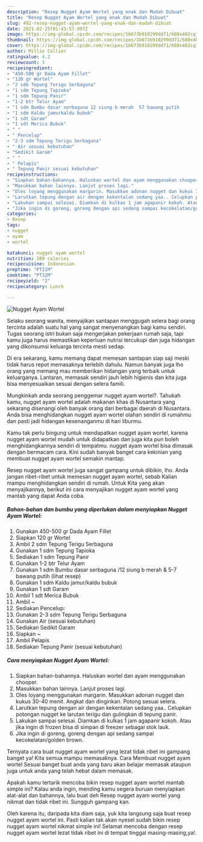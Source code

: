 ```yaml
---
description: "Resep Nugget Ayam Wortel yang enak dan Mudah Dibuat"
title: "Resep Nugget Ayam Wortel yang enak dan Mudah Dibuat"
slug: 492-resep-nugget-ayam-wortel-yang-enak-dan-mudah-dibuat
date: 2021-02-25T01:43:57.097Z
image: https://img-global.cpcdn.com/recipes/1b673b910299dd71/680x482cq70/nugget-ayam-wortel-foto-resep-utama.jpg
thumbnail: https://img-global.cpcdn.com/recipes/1b673b910299dd71/680x482cq70/nugget-ayam-wortel-foto-resep-utama.jpg
cover: https://img-global.cpcdn.com/recipes/1b673b910299dd71/680x482cq70/nugget-ayam-wortel-foto-resep-utama.jpg
author: Millie Collier
ratingvalue: 4.2
reviewcount: 3
recipeingredient:
- "450-500 gr Dada Ayam Fillet"
- "120 gr Wortel"
- "2 sdm Tepung Terigu Serbaguna"
- "1 sdm Tepung Tapioka"
- "1 sdm Tepung Panir"
- "1-2 btr Telur Ayam"
- "1 sdm Bumbu dasar serbaguna 12 siung b merah  57 bawang putih           lihat resep"
- "1 sdm Kaldu jamurkaldu bubuk"
- "1 sdt Garam"
- "1 sdt Merica Bubuk"
- " "
- " Pencelup"
- "2-3 sdm Tepung Terigu Serbaguna"
- " Air sesuai kebutuhan"
- "Sedikit Garam"
- " "
- " Pelapis"
- " Tepung Panir sesuai kebutuhan"
recipeinstructions:
- "Siapkan bahan-bahannya. Haluskan wortel dan ayam menggunakan chooper."
- "Masukkan bahan lainnya. Lanjut proses lagi."
- "Oles loyang menggunakan margarin. Masukkan adonan nugget dan kukus 30-40 menit. Angkat dan dinginkan. Potong sesuai selera."
- "Larutkan tepung dengan air dengan kekentalan sedang yaa.. Celupkan potongan nugget ke larutan terigu dan gulingkan di tepung panir."
- "Lakukan sampai selesai. Diamkan di kulkas 1 jam agapanir kokoh. Atau jika ingin di frozen bisa di simpan di freezer sebagai stok lauk."
- "Jika ingin di goreng, goreng dengan api sedang sampai kecokelatan/golden brown."
categories:
- Resep
tags:
- nugget
- ayam
- wortel

katakunci: nugget ayam wortel 
nutrition: 209 calories
recipecuisine: Indonesian
preptime: "PT21M"
cooktime: "PT32M"
recipeyield: "2"
recipecategory: Lunch

---
```



![Nugget Ayam Wortel](https://img-global.cpcdn.com/recipes/1b673b910299dd71/680x482cq70/nugget-ayam-wortel-foto-resep-utama.jpg)

Selaku seorang wanita, menyajikan santapan menggugah selera bagi orang tercinta adalah suatu hal yang sangat menyenangkan bagi kamu sendiri. Tugas seorang istri bukan saja mengerjakan pekerjaan rumah saja, tapi kamu juga harus memastikan keperluan nutrisi tercukupi dan juga hidangan yang dikonsumsi keluarga tercinta mesti sedap.

Di era  sekarang, kamu memang dapat memesan santapan siap saji meski tidak harus repot memasaknya terlebih dahulu. Namun banyak juga lho orang yang memang mau memberikan hidangan yang terbaik untuk keluarganya. Lantaran, memasak sendiri jauh lebih higienis dan kita juga bisa menyesuaikan sesuai dengan selera famili. 



Mungkinkah anda seorang penggemar nugget ayam wortel?. Tahukah kamu, nugget ayam wortel adalah makanan khas di Nusantara yang sekarang disenangi oleh banyak orang dari berbagai daerah di Nusantara. Anda bisa menghidangkan nugget ayam wortel olahan sendiri di rumahmu dan pasti jadi hidangan kesenanganmu di hari liburmu.

Kamu tak perlu bingung untuk mendapatkan nugget ayam wortel, karena nugget ayam wortel mudah untuk didapatkan dan juga kita pun boleh menghidangkannya sendiri di tempatmu. nugget ayam wortel bisa dimasak dengan bermacam cara. Kini sudah banyak banget cara kekinian yang membuat nugget ayam wortel semakin mantap.

Resep nugget ayam wortel juga sangat gampang untuk dibikin, lho. Anda jangan ribet-ribet untuk memesan nugget ayam wortel, sebab Kalian mampu menghidangkan sendiri di rumah. Untuk Kita yang akan menyajikannya, berikut ini cara menyajikan nugget ayam wortel yang mantab yang dapat Anda coba.

<!--inarticleads1-->

##### Bahan-bahan dan bumbu yang diperlukan dalam menyiapkan Nugget Ayam Wortel:

1. Gunakan 450-500 gr Dada Ayam Fillet
1. Siapkan 120 gr Wortel
1. Ambil 2 sdm Tepung Terigu Serbaguna
1. Gunakan 1 sdm Tepung Tapioka
1. Sediakan 1 sdm Tepung Panir
1. Gunakan 1-2 btr Telur Ayam
1. Gunakan 1 sdm Bumbu dasar serbaguna /12 siung b merah &amp; 5-7 bawang putih           (lihat resep)
1. Gunakan 1 sdm Kaldu jamur/kaldu bubuk
1. Gunakan 1 sdt Garam
1. Ambil 1 sdt Merica Bubuk
1. Ambil  ~
1. Sediakan  Pencelup:
1. Gunakan 2-3 sdm Tepung Terigu Serbaguna
1. Gunakan  Air (sesuai kebutuhan)
1. Sediakan Sedikit Garam
1. Siapkan  ~
1. Ambil  Pelapis
1. Sediakan  Tepung Panir (sesuai kebutuhan)




<!--inarticleads2-->

##### Cara menyiapkan Nugget Ayam Wortel:

1. Siapkan bahan-bahannya. Haluskan wortel dan ayam menggunakan chooper.
1. Masukkan bahan lainnya. Lanjut proses lagi.
1. Oles loyang menggunakan margarin. Masukkan adonan nugget dan kukus 30-40 menit. Angkat dan dinginkan. Potong sesuai selera.
1. Larutkan tepung dengan air dengan kekentalan sedang yaa.. Celupkan potongan nugget ke larutan terigu dan gulingkan di tepung panir.
1. Lakukan sampai selesai. Diamkan di kulkas 1 jam agapanir kokoh. Atau jika ingin di frozen bisa di simpan di freezer sebagai stok lauk.
1. Jika ingin di goreng, goreng dengan api sedang sampai kecokelatan/golden brown.




Ternyata cara buat nugget ayam wortel yang lezat tidak ribet ini gampang banget ya! Kita semua mampu memasaknya. Cara Membuat nugget ayam wortel Sesuai banget buat anda yang baru akan belajar memasak ataupun juga untuk anda yang telah hebat dalam memasak.

Apakah kamu tertarik mencoba bikin resep nugget ayam wortel mantab simple ini? Kalau anda ingin, mending kamu segera buruan menyiapkan alat-alat dan bahannya, lalu buat deh Resep nugget ayam wortel yang nikmat dan tidak ribet ini. Sungguh gampang kan. 

Oleh karena itu, daripada kita diam saja, yuk kita langsung saja buat resep nugget ayam wortel ini. Pasti kalian tak akan nyesel sudah bikin resep nugget ayam wortel nikmat simple ini! Selamat mencoba dengan resep nugget ayam wortel lezat tidak ribet ini di tempat tinggal masing-masing,ya!.

